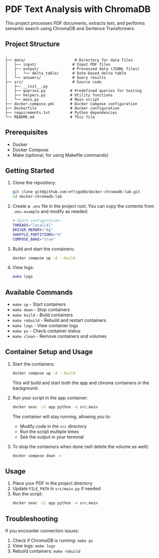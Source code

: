 # PDF Text Analysis with ChromaDB

This project processes PDF documents, extracts text, and performs semantic search using ChromaDB and Sentence Transformers.

## Project Structure

```
.
├── data/                      # Directory for data files
│   ├── input/                # Input PDF files
│   ├── output/               # Processed data (JSONL files)
│   │   └── delta_table/      # Date-based delta table
│   └── answers/              # Query results
├── src/                      # Source code
│   ├── __init__.py
│   ├── queries.py           # Predefined queries for testing
│   ├── helpers.py           # Utility functions
│   └── main.py              # Main script
├── docker-compose.yml       # Docker Compose configuration
├── Dockerfile               # Docker configuration
├── requirements.txt         # Python dependencies
└── README.md                # This file
```

## Prerequisites

- Docker
- Docker Compose
- Make (optional, for using Makefile commands)

## Getting Started

1. Clone the repository:

   ```bash
   git clone git@github.com:efrigo88/docker-chromadb-lab.git
   cd docker-chromadb-lab
   ```

2. Create a `.env` file in the project root. You can copy the contents from `.env.example` and modify as needed:

   ```bash
   # Spark configuration
   THREADS="local[4]"
   DRIVER_MEMORY="8g"
   SHUFFLE_PARTITIONS="4"
   COMPOSE_BAKE="true"
   ```

3. Build and start the containers:

   ```bash
   docker compose up -d --build
   ```

4. View logs:
   ```bash
   make logs
   ```

## Available Commands

- `make up` - Start containers
- `make down` - Stop containers
- `make build` - Build containers
- `make rebuild` - Rebuild and restart containers
- `make logs` - View container logs
- `make ps` - Check container status
- `make clean` - Remove containers and volumes

## Container Setup and Usage

1. Start the containers:

   ```bash
   docker compose up -d --build
   ```

   This will build and start both the app and chroma containers in the background.

2. Run your script in the app container:

   ```bash
   docker exec -it app python -m src.main
   ```

   The container will stay running, allowing you to:

   - Modify code in the `src` directory
   - Run the script multiple times
   - See the output in your terminal

3. To stop the containers when done (will delete the volume as well):
   ```bash
   docker compose down -v
   ```

## Usage

1. Place your PDF in the project directory
2. Update `FILE_PATH` in `src/main.py` if needed
3. Run the script:
   ```bash
   docker exec -it app python -m src.main
   ```

## Troubleshooting

If you encounter connection issues:

1. Check if ChromaDB is running: `make ps`
2. View logs: `make logs`
3. Rebuild containers: `make rebuild`
